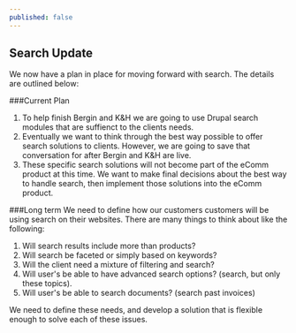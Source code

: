 ```yaml
---
published: false
---
```


## Search Update

We now have a plan in place for moving forward with search. The details are outlined below:

###Current Plan
1. To help finish Bergin and K&H we are going to use Drupal search modules that are suffienct to the clients needs. 
1. Eventually we want to think through the best way possible to offer search solutions to clients. However, we are going to save that conversation for after Bergin and K&H are live.
2. These specific search solutions will not become part of the eComm product at this time. We want to make final decisions about the best way to handle search, then implement those solutions into the eComm product.

###Long term
We need to define how our customers customers will be using search on their websites. There are many things to think about like the following:

1. Will search results include more than products?
1. Will search be faceted or simply based on keywords?
1. Will the client need a mixture of filtering and search?
1. Will user's be able to have advanced search options? (search, but only these topics).
1. Will user's be able to search documents? (search past invoices)

We need to define these needs, and develop a solution that is flexible enough to solve each of these issues.